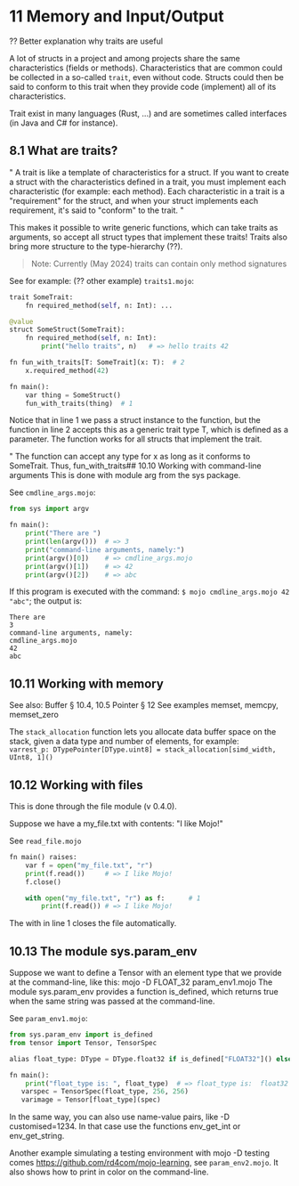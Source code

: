# 11 Memory and Input/Output

?? Better explanation why traits are useful

A lot of structs in a project and among projects share the same characteristics (fields or methods). Characteristics that are common could be collected in a so-called `trait`, even without code. Structs could then be said to conform to this trait when they provide code (implement) all of its characteristics.

Trait exist in many languages (Rust, ...) and are sometimes called interfaces (in Java and C# for instance).

## 8.1 What are traits?
" A trait is like a template of characteristics for a struct. If you want to create a struct with the characteristics defined in a trait, you must implement each characteristic (for example: each method). Each characteristic in a trait is a "requirement" for the struct, and when your struct implements each requirement, it's said to "conform" to the trait. "

This makes it possible to write generic functions, which can take traits as arguments, so accept all struct types that implement these traits! Traits also bring more structure to the type-hierarchy (??).

>Note: Currently (May 2024) traits can contain only method signatures 

See for example: (?? other example)
`traits1.mojo`:
```py
trait SomeTrait:
    fn required_method(self, n: Int): ...

@value
struct SomeStruct(SomeTrait):
    fn required_method(self, n: Int):
        print("hello traits", n)   # => hello traits 42

fn fun_with_traits[T: SomeTrait](x: T):  # 2
    x.required_method(42)

fn main():
    var thing = SomeStruct()
    fun_with_traits(thing)  # 1
```

Notice that in line 1 we pass a struct instance to the function, but the function in line 2 accepts this as a generic trait type T, which is defined as a parameter. The function works for all structs that implement the trait.

" The function can accept any type for x as long as it conforms to SomeTrait. Thus, fun_with_traits## 10.10 Working with command-line arguments
This is done with module arg from the sys package.

See `cmdline_args.mojo`:
```py
from sys import argv

fn main():
    print("There are ")
    print(len(argv()))  # => 3
    print("command-line arguments, namely:")
    print(argv()[0])    # => cmdline_args.mojo
    print(argv()[1])    # => 42
    print(argv()[2])    # => abc
```

If this program is executed with the command: `$ mojo cmdline_args.mojo 42 "abc"`;
the output is:
```
There are
3
command-line arguments, namely:
cmdline_args.mojo
42
abc
```

## 10.11 Working with memory

See also:  Buffer § 10.4, 10.5
           Pointer § 12
See examples memset, memcpy, memset_zero

The `stack_allocation` function lets you allocate data buffer space on the stack, given a data type and number of elements, for example:  
`varrest_p: DTypePointer[DType.uint8] = stack_allocation[simd_width, UInt8, 1]()`


## 10.12 Working with files
This is done through the file module (v 0.4.0).

Suppose we have a my_file.txt with contents: "I like Mojo!"

See `read_file.mojo`
```py
fn main() raises:
    var f = open("my_file.txt", "r")
    print(f.read())     # => I like Mojo!
    f.close()   

    with open("my_file.txt", "r") as f:      # 1
        print(f.read()) # => I like Mojo!
```

The with in line 1 closes the file automatically.

## 10.13 The module sys.param_env
Suppose we want to define a Tensor with an element type that we provide at the command-line, like this:  mojo -D FLOAT_32 param_env1.mojo
The module sys.param_env provides a function is_defined, which returns true when the same string was passed at the command-line.

See `param_env1.mojo`:
```py
from sys.param_env import is_defined
from tensor import Tensor, TensorSpec

alias float_type: DType = DType.float32 if is_defined["FLOAT32"]() else DType.float64

fn main():
    print("float_type is: ", float_type)  # => float_type is:  float32
   varspec = TensorSpec(float_type, 256, 256)
   varimage = Tensor[float_type](spec)
```

In the same way, you can also use name-value pairs, like -D customised=1234. In that case use the functions env_get_int or env_get_string.

Another example simulating a testing environment with mojo -D testing comes https://github.com/rd4com/mojo-learning, see `param_env2.mojo`. It also shows how to print in color on the command-line.